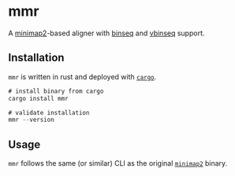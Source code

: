 # mmr

A [minimap2](https://github.com/lh3/minimap2)-based aligner with [binseq](https://github.com/arcinstitute/binseq) and [vbinseq](https://github.com/arcinstitute/vbinseq) support.

## Installation

`mmr` is written in rust and deployed with [`cargo`](https://rustup.rs/).

```rust
# install binary from cargo
cargo install mmr

# validate installation
mmr --version
```

## Usage

`mmr` follows the same (or similar) CLI as the original [`minimap2`](https://github.com/lh3/minimap2) binary.

